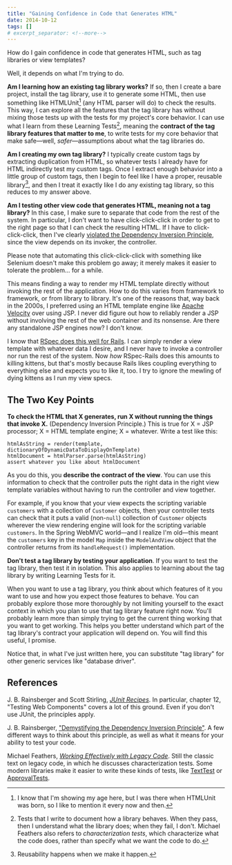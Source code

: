 ```yaml
---
title: "Gaining Confidence in Code that Generates HTML"
date: 2014-10-12
tags: []
# excerpt_separator: <!--more-->
---
```

How do I gain confidence in code that generates HTML, such as tag libraries or view templates?

Well, it depends on what I'm trying to do. 
<!--more-->

**Am I learning how an existing tag library works?** If so, then I create a bare project, install the tag library, use it to generate some HTML, then use something like HTMLUnit[^age] (any HTML parser will do) to check the results. This way, I can explore all the features that the tag library has without mixing those tests up with the tests for my project's core behavior. I can use what I learn from these Learning Tests[^learning-tests], meaning the **contract of the tag library features that matter to me**, to write tests for my core behavior that make safe&mdash;well, _safer_&mdash;assumptions about what the tag libraries do.

[^learning-tests]: Tests that I write to document how a library behaves. When they pass, then I understand what the library does; when they fail, I don't. Michael Feathers also refers to _characterization tests_, which characterize what the code does, rather than specify what we want the code to do.

[^age]: I know that I'm showing my age here, but I was there when HTMLUnit was born, so I like to mention it every now and then.

**Am I creating my own tag library?** I typically create custom tags by extracting duplication from HTML, so whatever tests I already have for HTML indirectly test my custom tags. Once I extract enough behavior into a little group of custom tags, then I begin to feel like I have a proper, reusable library[^reusability-happens], and then I treat it exactly like I do any existing tag library, so this reduces to my answer above.

[^reusability-happens]: Reusability happens when we make it happen.

**Am I testing other view code that generates HTML, meaning not a tag library?** In this case, I make sure to separate that code from the rest of the system. In particular, I don't want to have click-click-click in order to get to the right page so that I can check the resulting HTML. If I have to click-click-click, then I've clearly [violated the Dependency Inversion Principle](https://link.jbrains.ca/1vWUxKA), since the view depends on its invoker, the controller.

<aside markdown="1">Please note that automating this click-click-click with something like Selenium doesn't make this problem go away; it merely makes it easier to tolerate the problem... for a while.</aside>

This means finding a way to render my HTML template directly without invoking the rest of the application. How to do this varies from framework to framework, or from library to library. It's one of the reasons that, way back in the 2000s, I preferred using an HTML template engine like [Apache Velocity](https://velocity.apache.org/) over using JSP. I never did figure out how to reliably render a JSP without involving the rest of the web container and its nonsense. Are there any standalone JSP engines now? I don't know.

I know that [RSpec does this well for Rails](https://github.com/rspec/rspec-rails). I can simply render a view template with whatever data I desire, and I never have to invoke a controller nor run the rest of the system. Now *how* RSpec-Rails does this amounts to killing kittens, but that's mostly because Rails likes coupling everything to everything else and expects you to like it, too. I try to ignore the mewling of dying kittens as I run my view specs.

## The Two Key Points

**To check the HTML that X generates, run X without running the things that invoke X.** (Dependency Inversion Principle.) This is true for X = JSP processor; X = HTML template engine; X = whatever. Write a test like this:

```
htmlAsString = render(template, dictionaryOfDynamicDataToDisplayOnTemplate)
htmlDocument = htmlParser.parse(htmlAsString)
assert whatever you like about htmlDocument
```

As you do this, you **describe the contract of the view**. You can use this information to check that the controller puts the right data in the right view template variables without having to run the controller and view together.

For example, if you know that your view expects the scripting variable `customers` with a collection of `Customer` objects, then your controller tests can check that it puts a valid (non-`null`) collection of `Customer` objects wherever the view rendering engine will look for the scripting variable `customers`. In the Spring WebMVC world&mdash;and I realize I'm old&mdash;this meant the `customers` key in the model `Map` inside the `ModelAndView` object that the controller returns from its `handleRequest()` implementation.

**Don't test a tag library by testing your application**. If you want to test the tag library, then test it in isolation. This also applies to learning about the tag library by writing Learning Tests for it.

When you want to use a tag library, you think about which features of it you want to use and how you expect those features to behave. You can probably explore those more thoroughly by not limiting yourself to the exact context in which you plan to use that tag library feature right now. You'll probably learn more than simply trying to get the current thing working that you want to get working. This helps you better understand which part of the tag library's contract your application will depend on. You will find this useful, I promise.

<aside markdown="1">Notice that, in what I've just written here, you can substitute "tag library" for other generic services like "database driver".</aside>

## References

J. B. Rainsberger and Scott Stirling, [_JUnit Recipes_](https://manning.com/rainsberger/). In particular, chapter 12, "Testing Web Components" covers a lot of this ground. Even if you don't use JUnit, the principles apply.

J. B. Rainsberger, ["Demystifying the Dependency Inversion Principle"](/permalink/consequences-of-dependency-inversion-principle). A few different ways to think about this principle, as well as what it means for your ability to test your code.

Michael Feathers, [_Working Effectively with Legacy Code_](https://link.jbrains.ca/jdXMTy). Still the classic text on legacy code, in which he discusses characterization tests. Some modern libraries make it easier to write these kinds of tests, like [TextTest](https://texttest.org) or [ApprovalTests](https://blog.approvaltests.com/).
